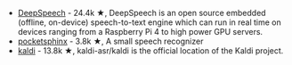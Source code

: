 - [DeepSpeech](https://github.com/mozilla/DeepSpeech) - 24.4k ★, DeepSpeech is an open source embedded (offline, on-device) speech-to-text engine which can run in real time on devices ranging from a Raspberry Pi 4 to high power GPU servers.
- [pocketsphinx](https://github.com/cmusphinx/pocketsphinx) - 3.8k ★, A small speech recognizer
- [kaldi](https://github.com/kaldi-asr/kaldi) - 13.8k ★, kaldi-asr/kaldi is the official location of the Kaldi project.